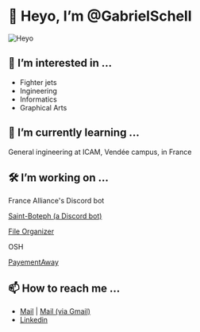 # 👋 Heyo, I’m @GabrielSchell
![Heyo](https://cdn.dribbble.com/users/400493/screenshots/2703191/media/6ec2729788b85235e00bed8c809e0cc0.gif)

## 👀 I’m interested in ...
- Fighter jets
- Ingineering
- Informatics 
- Graphical Arts

## 🌱 I’m currently learning ...
General ingineering at ICAM, Vendée campus, in France

## 🛠️ I’m working on ...
France Alliance's Discord bot

[Saint-Boteph (a Discord bot)](https://github.com/GabrielSchell/Saint-Boteph)

[File Organizer](https://github.com/GabrielSchell/File-Organizer)

OSH

[PayementAway](https://github.com/GabrielSchell/PayementAway)

## 📫 How to reach me ...
- [Mail](mailto:gabrielschell@vivaldi.net) | [Mail (via Gmail)](https://mail.google.com/mail/?view=cm&to=gabrielschell@vivaldi.net&su=&body=&bcc=)
- [Linkedin](https://www.linkedin.com/in/gabriel-schell/)
<br>
<!---
GabrielSchell/GabrielSchell is a ✨ special ✨ repository because its `README.md` (this file) appears on your GitHub profile.
You can click the Preview link to take a look at your changes.
--->

